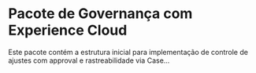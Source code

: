 # Pacote de Governança com Experience Cloud
Este pacote contém a estrutura inicial para implementação de controle de ajustes com approval e rastreabilidade via Case...
